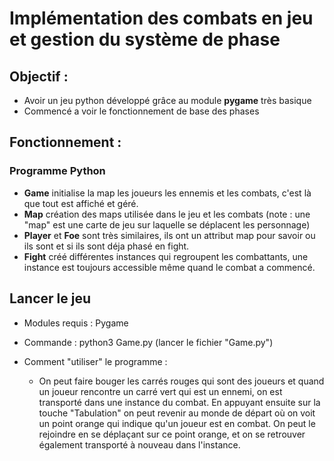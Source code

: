# Implémentation des combats en jeu et gestion du système de phase

## Objectif :

- Avoir un jeu python développé grâce au module **pygame** très basique
- Commencé a voir le fonctionnement de base des phases

## Fonctionnement :

### Programme Python

- **Game** initialise la map les joueurs les ennemis et les combats, c'est là que tout est affiché et géré.
- **Map** création des maps utilisée dans le jeu et les combats (note : une "map" est une carte de jeu sur laquelle se déplacent les personnage)
- **Player** et **Foe** sont très similaires, ils ont un attribut map pour savoir ou ils sont et si ils sont déja phasé en fight.
- **Fight** créé différentes instances qui regroupent les combattants, une instance est toujours accessible même quand le combat a commencé.

## Lancer le jeu 

* Modules requis : Pygame 
* Commande : python3 Game.py (lancer le fichier "Game.py")

* Comment "utiliser" le programme : 
    * On peut faire bouger les carrés rouges qui sont des joueurs et quand un joueur rencontre un carré vert qui est un ennemi, on est transporté dans une instance du combat. En appuyant ensuite sur la touche "Tabulation" on peut revenir au monde de départ où on voit un point orange qui indique qu'un joueur est en combat. On peut le rejoindre en se déplaçant sur ce point orange, et on se retrouver également transporté à nouveau dans l'instance. 

